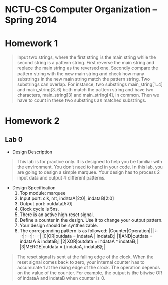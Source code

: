 # NCTU-CS Computer Organization – Spring 2014

Homework 1
===
>   Input two strings, where the first string is the main string while the second string is a pattern string. 
>   First reverse the main string and replace the main string as the reversed one. 
>   Secondly compare the pattern string with the new main string and check how many substrings in the new main string
match the pattern string. 
>   Two substrings can overlap. 
>   For instance, two substrings main_string[1..4] and main_string[3..6] both match the pattern string and have two characters, main_string[3] and main_string[4], in common. 
>   Then we have to count in these two substrings as matched substrings.

Homework 2
===
Lab 0
------
- Design Description
>   This lab is for practice only. 
>   It is designed to help you be familiar with the environment. You don’t need to hand in your code.
>   In this lab, you are going to design a simple marquee. 
>   Your design has to process 2 input data and output 4 different patterns. 

- Design Specification
    1. Top module: marquee
    2. Input port: clk, rst, indataA[2:0], indataB[2:0]
    3. Output port: outdata[5:0]
    4. Clock cycle is 5ns.
    5. There is an active high reset signal.
    6. Define a counter in the design. Use it to change your output pattern.
    7. Your design should be synthesizable.
    8. The corresponding pattern is as followed:
|Counter|Operation||
|:--:|:--:|:--:|
|0|OR|outdata = indataA \| indataB;|
|1|AND|outdata = indataA & indataB;|
|2|XOR|outdata = indataA ^ indataB;|
|3|MERGE|outdata = {indataA, indataB};|

>   The reset signal is sent at the falling edge of the clock. 
>   When the reset signal comes back to zero, your internal counter has to accumulate 1 at the rising edge of the clock.
>   The operation depends on the value of the counter. 
>   For example, the output is the bitwise OR of indataA and indataB when counter is 0.
        
